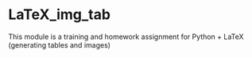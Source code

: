 # LaTeX_img_tab #
This module is a training and homework assignment for Python + LaTeX (generating tables and images)